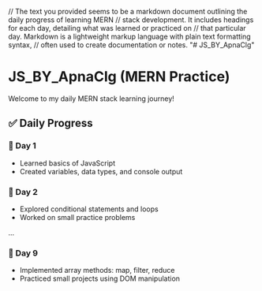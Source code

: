 // The text you provided seems to be a markdown document outlining the daily progress of learning MERN
// stack development. It includes headings for each day, detailing what was learned or practiced on
// that particular day. Markdown is a lightweight markup language with plain text formatting syntax,
// often used to create documentation or notes.
"# JS_BY_ApnaClg" 
# JS_BY_ApnaClg (MERN Practice)

Welcome to my daily MERN stack learning journey!

## ✅ Daily Progress

### 📅 Day 1
- Learned basics of JavaScript
- Created variables, data types, and console output

### 📅 Day 2
- Explored conditional statements and loops
- Worked on small practice problems

...

### 📅 Day 9
- Implemented array methods: map, filter, reduce
- Practiced small projects using DOM manipulation
